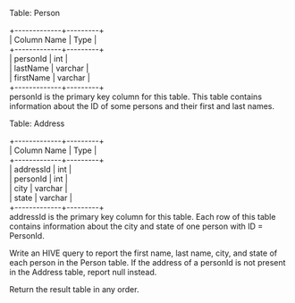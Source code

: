 Table: Person

+-------------+---------+                                                                                                                                   
| Column Name | Type    |                                                                                                                                   
+-------------+---------+                                                                                                                                   
| personId    | int     |                                                                                                                                   
| lastName    | varchar |                                                                                                                                   
| firstName   | varchar |                                                                                                                                   
+-------------+---------+                                                                                                                                   
personId is the primary key column for this table.
This table contains information about the ID of some persons and their first and last names.
 

Table: Address

+-------------+---------+                                                                                                                                   
| Column Name | Type    |                                                                                                                                   
+-------------+---------+                                                                                                                                   
| addressId   | int     |                                                                                                                                   
| personId    | int     |                                                                                                                                   
| city        | varchar |                                                                                                                                   
| state       | varchar |                                                                                                                                   
+-------------+---------+                                                                                                                                   
addressId is the primary key column for this table.
Each row of this table contains information about the city and state of one person with ID = PersonId.
 

Write an HIVE query to report the first name, last name, city, and state of each person in the Person table. If the address of a personId is not present in the Address table, report null instead.

Return the result table in any order.
